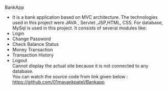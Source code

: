 BankApp
 - It is a bank application based on MVC architecture. The technologies used in this project 
 were JAVA , Servlet ,JSP,HTML, CSS. For database, MySql is used in this project. It consists of 
 several modules like:
 - Login
 - Change Password
 - Check Balance Status
 - Money Transaction
 - Transaction History
 - Logout<br>
 Cannot display the actual site because it is not connected to any database. <br>
 You can watch the source code from link given  below :<br>
 https://github.com/01mayankpatel/Bankapp
